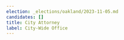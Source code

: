 ```yaml
---
election: _elections/oakland/2023-11-05.md
candidates: []
title: City Attorney
label: City-Wide Office
---
```


